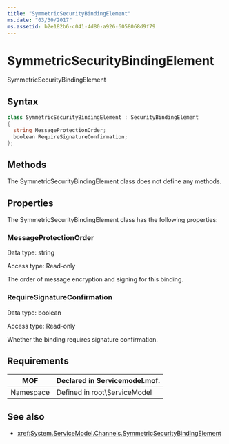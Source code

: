 ```yaml
---
title: "SymmetricSecurityBindingElement"
ms.date: "03/30/2017"
ms.assetid: b2e182b6-c041-4d80-a926-6058068d9f79
---
```

# SymmetricSecurityBindingElement
SymmetricSecurityBindingElement  
  
## Syntax  
  
```csharp
class SymmetricSecurityBindingElement : SecurityBindingElement  
{  
  string MessageProtectionOrder;  
  boolean RequireSignatureConfirmation;  
};  
```  
  
## Methods  
 The SymmetricSecurityBindingElement class does not define any methods.  
  
## Properties  
 The SymmetricSecurityBindingElement class has the following properties:  
  
### MessageProtectionOrder  
 Data type: string  
  
 Access type: Read-only  
  
 The order of message encryption and signing for this binding.  
  
### RequireSignatureConfirmation  
 Data type: boolean  
  
 Access type: Read-only  
  
 Whether the binding requires signature confirmation.  
  
## Requirements  
  
|MOF|Declared in Servicemodel.mof.|  
|---------|-----------------------------------|  
|Namespace|Defined in root\ServiceModel|  
  
## See also

- <xref:System.ServiceModel.Channels.SymmetricSecurityBindingElement>
